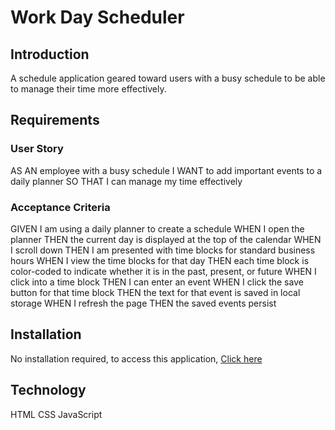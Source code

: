 # Work Day Scheduler 

## Introduction
A schedule application geared toward users with a busy schedule to be able to manage their time more effectively. 

## Requirements 
### User Story
AS AN employee with a busy schedule
I WANT to add important events to a daily planner
SO THAT I can manage my time effectively

### Acceptance Criteria
GIVEN I am using a daily planner to create a schedule
WHEN I open the planner
THEN the current day is displayed at the top of the calendar
WHEN I scroll down
THEN I am presented with time blocks for standard business hours
WHEN I view the time blocks for that day
THEN each time block is color-coded to indicate whether it is in the past, present, or future
WHEN I click into a time block
THEN I can enter an event
WHEN I click the save button for that time block
THEN the text for that event is saved in local storage
WHEN I refresh the page
THEN the saved events persist



## Installation
No installation required, to access this application,
[ Click here ](https://thuylienvo.github.io/Werk-Sched/) 

## Technology 
 HTML
 CSS
 JavaScript
